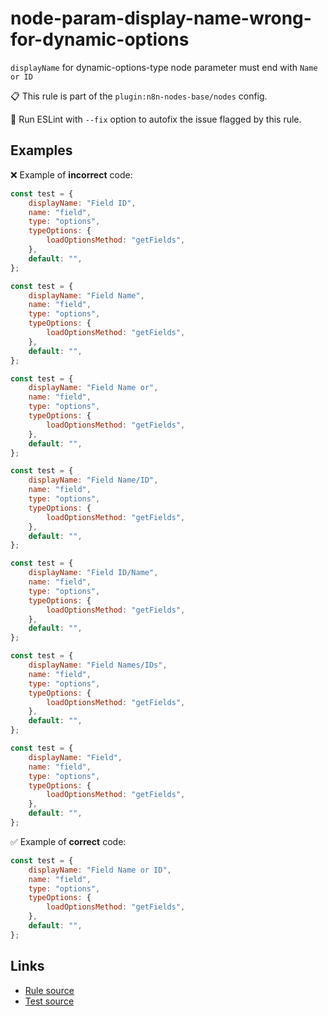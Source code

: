 [//]: # "File generated from a template. Do not edit this file directly."

# node-param-display-name-wrong-for-dynamic-options

`displayName` for dynamic-options-type node parameter must end with `Name or ID`

📋 This rule is part of the `plugin:n8n-nodes-base/nodes` config.

🔧 Run ESLint with `--fix` option to autofix the issue flagged by this rule.

## Examples

❌ Example of **incorrect** code:

```js
const test = {
	displayName: "Field ID",
	name: "field",
	type: "options",
	typeOptions: {
		loadOptionsMethod: "getFields",
	},
	default: "",
};

const test = {
	displayName: "Field Name",
	name: "field",
	type: "options",
	typeOptions: {
		loadOptionsMethod: "getFields",
	},
	default: "",
};

const test = {
	displayName: "Field Name or",
	name: "field",
	type: "options",
	typeOptions: {
		loadOptionsMethod: "getFields",
	},
	default: "",
};

const test = {
	displayName: "Field Name/ID",
	name: "field",
	type: "options",
	typeOptions: {
		loadOptionsMethod: "getFields",
	},
	default: "",
};

const test = {
	displayName: "Field ID/Name",
	name: "field",
	type: "options",
	typeOptions: {
		loadOptionsMethod: "getFields",
	},
	default: "",
};

const test = {
	displayName: "Field Names/IDs",
	name: "field",
	type: "options",
	typeOptions: {
		loadOptionsMethod: "getFields",
	},
	default: "",
};

const test = {
	displayName: "Field",
	name: "field",
	type: "options",
	typeOptions: {
		loadOptionsMethod: "getFields",
	},
	default: "",
};
```

✅ Example of **correct** code:

```js
const test = {
	displayName: "Field Name or ID",
	name: "field",
	type: "options",
	typeOptions: {
		loadOptionsMethod: "getFields",
	},
	default: "",
};
```

## Links

- [Rule source](../../lib/rules/node-param-display-name-wrong-for-dynamic-options.ts)
- [Test source](../../tests/node-param-display-name-wrong-for-dynamic-options.test.ts)
